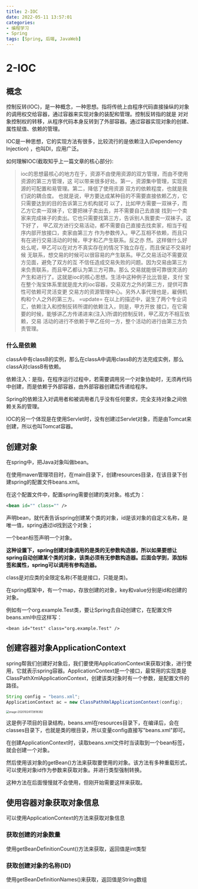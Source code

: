 ```yaml
---
title: 2-IOC
date: 2022-05-11 13:57:01
categories: 
- 编程学习
- Spring
tags: [Spring, 后端, JavaWeb]
---
```


# 2-IOC

## 概念

​		控制反转(IOC)，是一种概念，一种思想。指将传统上由程序代码直接操纵的对象的调用权交给容器，通过容器来实现对象的装配和管理。控制反转指的就是 对对象控制权的转移，从程序代码本身反转到了外部容器。通过容器实现对象的创建、属性赋值、依赖的管理。

IOC是一种思想，它的实现方法有很多，比较流行的是依赖注入(Dependency Injection) ，也叫DI，应用广泛。



如何理解IOC(截取知乎上一篇文章的核心部分):

> ioc的思想最核⼼的地⽅在于，资源不由使⽤资源的双⽅管理，⽽由不使⽤资源的第三⽅管理，这
> 可以带来很多好处。第⼀，资源集中管理，实现资源的可配置和易管理。第⼆，降低了使⽤资源
> 双⽅的依赖程度，也就是我们说的耦合度。
> 也就是说，甲⽅要达成某种⽬的不需要直接依赖⼄⽅，它只需要达到的⽬的告诉第三⽅机构就可
> 以了，⽐如甲⽅需要⼀双袜⼦，⽽⼄⽅它卖⼀双袜⼦，它要把袜⼦卖出去，并不需要⾃⼰去直接
> 找到⼀个卖家来完成袜⼦的卖出。它也只需要找第三⽅，告诉别⼈我要卖⼀双袜⼦。这下好了，
> 甲⼄双⽅进⾏交易活动，都不需要⾃⼰直接去找卖家，相当于程序内部开放接⼝，卖家由第三⽅
> 作为参数传⼊。甲⼄互相不依赖，⽽且只有在进⾏交易活动的时候，甲才和⼄产⽣联系。反之亦
> 然。这样做什么好处么呢，甲⼄可以在对⽅不真实存在的情况下独⽴存在，⽽且保证不交易时候
> ⽆联系，想交易的时候可以很容易的产⽣联系。甲⼄交易活动不需要双⽅⻅⾯，避免了双⽅的互
> 不信任造成交易失败的问题。因为交易由第三⽅来负责联系，⽽且甲⼄都认为第三⽅可靠。那么
> 交易就能很可靠很灵活的产⽣和进⾏了。这就是ioc的核⼼思想。⽣活中这种例⼦⽐⽐皆是，⽀付
> 宝在整个淘宝体系⾥就是庞⼤的ioc容器，交易双⽅之外的第三⽅，提供可靠性可依赖可灵活变更
> 交易⽅的资源管理中⼼。另外⼈事代理也是，雇佣机构和个⼈之外的第三⽅。
> =update=
> 在以上的描述中，诞⽣了两个专业词汇，依赖注⼊和控制反转所谓的依赖注⼊，则是，甲⽅开放
> 接⼝，在它需要的时候，能够讲⼄⽅传递进来(注⼊)所谓的控制反转，甲⼄双⽅不相互依赖，交易
> 活动的进⾏不依赖于甲⼄任何⼀⽅，整个活动的进⾏由第三⽅负责管理。

### 什么是依赖

classA中有classB的实例，那么在classA中调用classB的方法完成实例，那么classA对classB有依赖。



依赖注入：是指，在程序运行过程中，若需要调用另一个对象协助时，无须再代码中创建，而是依赖于外部容器，由外部容器创建后传递给程序。

Spring的依赖注入对调用者和被调用者几乎没有任何要求，完全支持对象之间依赖关系的管理。



IOC的另一个体现是在使用Servlet时，没有创建过Servlet对象，而是由Tomcat来创建，所以也叫Tomcat容器。



## 创建对象

在spring中，把Java对象叫做bean。

在使用maven管理项目时，在main目录下，创建resources目录，在该目录下创建spring的配置文件beans.xml。

在这个配置文件中，配置spring需要创建的类对象。格式为：

```xml
<bean id="" class="" />
```

声明bean，就代表告诉spring创建某个类的对象，id是该对象的自定义名称，是唯一值，spring通过id找到这个对象；

一个bean标签声明一个对象。

**这种设置下，spring创建对象调用的是类的无参数构造器，所以如果要想让spring自动创建某个类的对象，该类必须有无参数构造器。后面会学到，添加标签和属性，spring可以调用有参构造器。**

class是对应类的全限定名称(不能是接口，只能是类)。

在spring框架中，有一个map，存放创建的对象，key和value分别是id和创建的对象。



例如有一个org.example.Test类，要让Spring去自动创建它，在配置文件beans.xml中应这样写：

`<bean id="test" class="org.example.Test" />`



## 创建容器对象ApplicationContext

spring帮我们创建好对象后，我们要使用ApplicationContext来获取对象，进行使用，它就表示spring容器。ApplicationContext是一个接口，最常用的实现类是ClassPathXmlApplicationContext，创建该类对象时有一个参数，是配置文件的路径。

```java
String config = "beans.xml";
ApplicationContext ac = new ClassPathXmlApplicationContext(config);
```

<img src="https://crayon-1302863897.cos.ap-beijing.myqcloud.com/image/image-20201024172618382.png" alt="image-20201024172618382" style="zoom:50%;" />

这是例子项目的目录结构，beans.xml在resources目录下，在编译后，会在classes目录下，也就是类的根目录，所以变量config直接写"beans.xml"即可。

在创建ApplicationContext时，读取beans.xml文件时当读取到一个bean标签，就会创建一个对象。



然后使用该对象的getBean()方法来获取要使用的对象。该方法有多种重载形式，可以使用对象id作为参数来获取对象。并进行类型强制转换。

这种方法在后面慢慢就不会使用，但刚开始需要这样来获取。





## 使用容器对象获取对象信息

可以使用ApplicationContext的方法来获取对象信息

### 获取创建的对象数量

使用getBeanDefinitionCount()方法来获取，返回值是int类型

### 获取创建对象的名称(ID)

使用getBeanDefinitionNames()来获取，返回值是String数组













